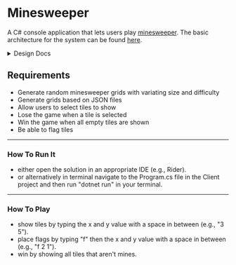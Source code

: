 # Minesweeper

A C# console application that lets users play [minesweeper](https://en.wikipedia.org/wiki/Minesweeper_(video_game)). 
The basic architecture for the system can be found [here](https://github.com/MarioSinovcic/Minesweeper/wiki).

<details>
<summary>Design Docs</summary>
![minesweeper - overall flow](https://user-images.githubusercontent.com/38930019/204669563-19caa44e-0838-48c8-8f58-7b8d99121426.PNG)
![minesweeper - diagram](https://user-images.githubusercontent.com/38930019/204669626-d2639b59-00a4-4659-a31c-32402ba678dc.PNG)
![minesweeper - client](https://user-images.githubusercontent.com/38930019/204669616-6385ba2e-9b73-4c0a-91df-c36102214f81.PNG)
![minesweeper - controller](https://user-images.githubusercontent.com/38930019/204669623-05d6f265-8c5d-4772-bd18-90dfe6771ce9.PNG)
![minesweeper - domain](https://user-images.githubusercontent.com/38930019/204669628-27498c34-0fd9-4a37-8c78-85554be8b7e2.PNG)


</details>

## Requirements

- Generate random minesweeper grids with variating size and difficulty
- Generate grids based on JSON files
- Allow users to select tiles to show
- Lose the game when a tile is selected
- Win the game when all empty tiles are shown
- Be able to flag tiles

------
### How To Run It

 - either open the solution in an appropriate IDE (e.g., Rider).
 - or alternatively in terminal navigate to the Program.cs file in the Client project and then run "dotnet run" in your terminal.


------
### How To Play

 - show tiles by typing the x and y value with a space in between (e.g., "3 5").
 - place flags by typing "f" then the x and y value with a space in between (e.g., "f 2 1").
 - win by showing all tiles that aren't mines.

